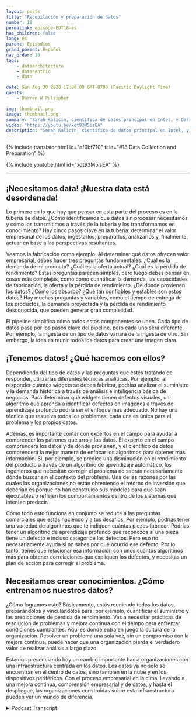 ```yaml
---
layout: posts
title: "Recopilación y preparación de datos"
number: 18
permalink: episode-EDT18-es
has_children: false
lang: es
parent: Episodios
grand_parent: Español
nav_order: 18
tags:
    - dataarchitecture
    - datacentric
    - data

date: Sun Aug 30 2020 17:00:00 GMT-0700 (Pacific Daylight Time)
guests:
    - Darren W Pulsipher

img: thumbnail.png
image: thumbnail.png
summary: "Sarah Kalicin, científica de datos principal en Intel, y Darren Pulsipher, arquitecto principal de soluciones en el sector público en Intel, hablan sobre el proceso y los beneficios de la recopilación y preparación de datos al convertirse en una organización centrada en los datos. Este es el segundo paso en el camino para convertirse en una organización centrada en los datos."
video: "https://youtu.be/xdt93M5isEA"
description: "Sarah Kalicin, científica de datos principal en Intel, y Darren Pulsipher, arquitecto principal de soluciones en el sector público en Intel, hablan sobre el proceso y los beneficios de la recopilación y preparación de datos al convertirse en una organización centrada en los datos. Este es el segundo paso en el camino para convertirse en una organización centrada en los datos."
---
```


<div>
{% include transistor.html id="ef0bf710" title="#18 Data Collection and Preparation" %}

{% include youtube.html id="xdt93M5isEA" %}
</div>

---

## ¡Necesitamos data! ¡Nuestra data está desordenada!

Lo primero en lo que hay que pensar en esta parte del proceso es en la tubería de datos. ¿Cómo identificamos qué datos sin procesar necesitamos y cómo los transmitimos a través de la tubería y los transformamos en conocimiento? Hay cinco pasos clave en la tubería: determinar el valor empresarial de los datos, ingestarlos, prepararlos, analizarlos y, finalmente, actuar en base a las perspectivas resultantes.

Veamos la fabricación como ejemplo. Al determinar qué datos ofrecen valor empresarial, debes hacer tres preguntas fundamentales: ¿Cuál es la demanda de mi producto? ¿Cuál es la oferta actual? ¿Cuál es la pérdida de rendimiento? Estas preguntas parecen simples, pero luego debes pensar en cosas más complejas, como cómo cuantificar la demanda, las capacidades de fabricación, la oferta y la pérdida de rendimiento. ¿De dónde provienen los datos? ¿Cómo los absorbo? ¿Qué tan confiables y estables son estos datos? Hay muchas preguntas y variables, como el tiempo de entrega de los productos, la demanda proyectada y la pérdida de rendimiento desconocida, que pueden generar gran complejidad.

El pipeline simplifica cómo todos estos componentes se unen. Cada tipo de datos pasa por los pasos clave del pipeline, pero cada uno será diferente. Por ejemplo, la ingesta de un tipo de datos variará de la ingesta de otro. Sin embargo, la idea es reunir todos los datos para crear una imagen clara.

## ¡Tenemos datos! ¿Qué hacemos con ellos?

Dependiendo del tipo de datos y las preguntas que estés tratando de responder, utilizarías diferentes técnicas analíticas. Por ejemplo, al responder cuántos widgets se deben fabricar, podrías analizar el suministro y la demanda histórica a través de análisis e inteligencia básica de negocios. Para determinar qué widgets tienen defectos visuales, un algoritmo que aprenda a identificar defectos en imágenes a través de aprendizaje profundo podría ser el enfoque más adecuado. No hay una técnica que resuelva todos los problemas; cada una es única para el problema y los propios datos.

Además, es importante contar con expertos en el campo para ayudar a comprender los patrones que arroja los datos. El experto en el campo comprenderá los datos y de dónde provienen, y el científico de datos comprenderá la mejor manera de enfocar los algoritmos para obtener más información. Si, por ejemplo, se predice una disminución en el rendimiento del producto a través de un algoritmo de aprendizaje automático, los ingenieros que necesitan corregir el problema no sabrán necesariamente dónde buscar sin el contexto del problema. Una de las razones por las cuales las organizaciones no están obteniendo el retorno de inversión que deberían es porque no han construido sus modelos para que sean ejecutables o reflejen los comportamientos dentro de los sistemas que intentan predecir.

Cómo todo esto funciona en conjunto se reduce a las preguntas comerciales que estás haciendo y a tus desafíos. Por ejemplo, podrías tener una variedad de algoritmos que te indiquen cuántas piezas fabricar. Podrías tener un algoritmo de aprendizaje profundo que reconozca si una pieza tiene un defecto e incluso categorice los defectos. Pero eso no necesariamente ayuda si no sabes por qué ocurrió ese defecto. Por lo tanto, tienes que relacionar esa información con unos cuantos algoritmos más para obtener correlaciones que expliquen los defectos, y necesitas un plan de acción para corregir el problema.

## Necesitamos crear conocimientos. ¿Cómo entrenamos nuestros datos?

¿Cómo logramos esto? Básicamente, estás reuniendo todos los datos, preparándolos y vinculándolos para, por ejemplo, cuantificar el suministro y las predicciones de pérdida de rendimiento. Vas a necesitar prácticas de resolución de problemas y mejora continua con el tiempo para enfrentar condiciones cambiantes. Aquí es donde entra en juego la cultura de la organización. Resolver un problema una sola vez, sin un compromiso con la mejora continua, puede hacer que una organización pierda el verdadero valor de realizar análisis a largo plazo.

Estamos presenciando hoy un cambio importante hacia organizaciones con una infraestructura centrada en los datos. Los datos ya no solo se encuentran en el centro de datos, sino también en la nube y en los dispositivos periféricos. Con el proceso empresarial en la cima, llevando a una mejora continua, comprensión empresarial y de datos, y hasta el despliegue, las organizaciones construidas sobre esta infraestructura pueden ver un mundo de diferencia.



<details>
<summary> Podcast Transcript </summary>

<p></p>

</details>
